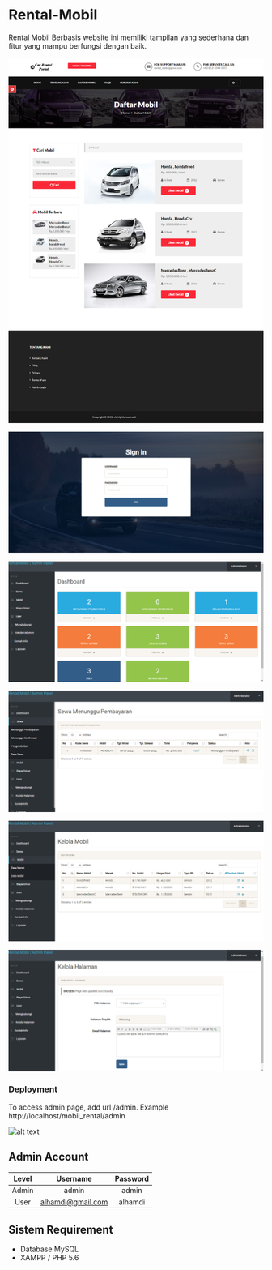 # Rental-Mobil
Rental Mobil Berbasis website ini memiliki tampilan yang sederhana dan fitur yang mampu berfungsi dengan baik.


![alt text](https://github.com/alhamdirifai/sewa_mobil/blob/main/assets/ss1.png?raw=true)

![alt text](https://github.com/alhamdirifai/sewa_mobil/blob/main/assets/ss2.png?raw=true)

![alt text](https://github.com/alhamdirifai/sewa_mobil/blob/main/assets/ss3.png?raw=true)

![alt text](https://github.com/alhamdirifai/sewa_mobil/blob/main/assets/ss4.png?raw=true)

![alt text](https://github.com/alhamdirifai/sewa_mobil/blob/main/assets/ss5.png?raw=true)

![alt text](https://github.com/alhamdirifai/sewa_mobil/blob/main/assets/ss6.png?raw=true)

<h3>Deployment</h3>
To access admin page, add url /admin. Example http://localhost/mobil_rental/admin

![alt text](https://www.google.com/url?sa=i&url=https%3A%2F%2Fwww.linkedin.com%2Fpulse%2Fphp-rijika-roy-1f&psig=AOvVaw3kguSTO1_FRbJKv82qk_uV&ust=1721526175948000&source=images&cd=vfe&opi=89978449&ved=0CBEQjRxqFwoTCMCB1_K-tIcDFQAAAAAdAAAAABAI?raw=true)

## Admin Account
|   Level   |     Username        | Password   |
|:---------:|:-------------------:|:----------:|
| Admin     |  admin              |   admin    |
| User      |  alhamdi@gmail.com  |   alhamdi  |

## Sistem Requirement
- Database MySQL
- XAMPP / PHP 5.6
